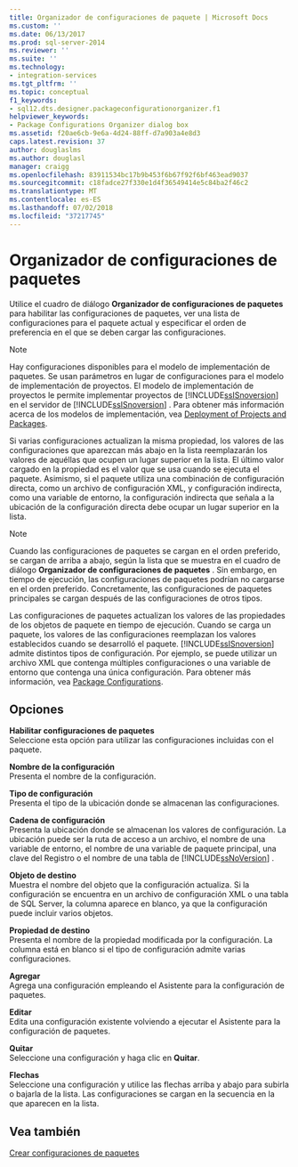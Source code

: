 ```yaml
---
title: Organizador de configuraciones de paquete | Microsoft Docs
ms.custom: ''
ms.date: 06/13/2017
ms.prod: sql-server-2014
ms.reviewer: ''
ms.suite: ''
ms.technology:
- integration-services
ms.tgt_pltfrm: ''
ms.topic: conceptual
f1_keywords:
- sql12.dts.designer.packageconfigurationorganizer.f1
helpviewer_keywords:
- Package Configurations Organizer dialog box
ms.assetid: f20ae6cb-9e6a-4d24-88ff-d7a903a4e8d3
caps.latest.revision: 37
author: douglaslms
ms.author: douglasl
manager: craigg
ms.openlocfilehash: 83911534bc17b9b453f6b67f92f6bf463ead9037
ms.sourcegitcommit: c18fadce27f330e1d4f36549414e5c84ba2f46c2
ms.translationtype: MT
ms.contentlocale: es-ES
ms.lasthandoff: 07/02/2018
ms.locfileid: "37217745"
---
```

# <a name="package-configurations-organizer"></a>Organizador de configuraciones de paquetes
  Utilice el cuadro de diálogo **Organizador de configuraciones de paquetes** para habilitar las configuraciones de paquetes, ver una lista de configuraciones para el paquete actual y especificar el orden de preferencia en el que se deben cargar las configuraciones.  
  
> [!NOTE]  
>  Hay configuraciones disponibles para el modelo de implementación de paquetes. Se usan parámetros en lugar de configuraciones para el modelo de implementación de proyectos. El modelo de implementación de proyectos le permite implementar proyectos de [!INCLUDE[ssISnoversion](../includes/ssisnoversion-md.md)] en el servidor de [!INCLUDE[ssISnoversion](../includes/ssisnoversion-md.md)] . Para obtener más información acerca de los modelos de implementación, vea [Deployment of Projects and Packages](packages/deploy-integration-services-ssis-projects-and-packages.md).  
  
 Si varias configuraciones actualizan la misma propiedad, los valores de las configuraciones que aparezcan más abajo en la lista reemplazarán los valores de aquéllas que ocupen un lugar superior en la lista. El último valor cargado en la propiedad es el valor que se usa cuando se ejecuta el paquete. Asimismo, si el paquete utiliza una combinación de configuración directa, como un archivo de configuración XML, y configuración indirecta, como una variable de entorno, la configuración indirecta que señala a la ubicación de la configuración directa debe ocupar un lugar superior en la lista.  
  
> [!NOTE]  
>  Cuando las configuraciones de paquetes se cargan en el orden preferido, se cargan de arriba a abajo, según la lista que se muestra en el cuadro de diálogo **Organizador de configuraciones de paquetes** . Sin embargo, en tiempo de ejecución, las configuraciones de paquetes podrían no cargarse en el orden preferido. Concretamente, las configuraciones de paquetes principales se cargan después de las configuraciones de otros tipos.  
  
 Las configuraciones de paquetes actualizan los valores de las propiedades de los objetos de paquete en tiempo de ejecución. Cuando se carga un paquete, los valores de las configuraciones reemplazan los valores establecidos cuando se desarrolló el paquete. [!INCLUDE[ssISnoversion](../includes/ssisnoversion-md.md)] admite distintos tipos de configuración. Por ejemplo, se puede utilizar un archivo XML que contenga múltiples configuraciones o una variable de entorno que contenga una única configuración. Para obtener más información, vea [Package Configurations](../../2014/integration-services/package-configurations.md).  
  
## <a name="options"></a>Opciones  
 **Habilitar configuraciones de paquetes**  
 Seleccione esta opción para utilizar las configuraciones incluidas con el paquete.  
  
 **Nombre de la configuración**  
 Presenta el nombre de la configuración.  
  
 **Tipo de configuración**  
 Presenta el tipo de la ubicación donde se almacenan las configuraciones.  
  
 **Cadena de configuración**  
 Presenta la ubicación donde se almacenan los valores de configuración. La ubicación puede ser la ruta de acceso a un archivo, el nombre de una variable de entorno, el nombre de una variable de paquete principal, una clave del Registro o el nombre de una tabla de [!INCLUDE[ssNoVersion](../includes/ssnoversion-md.md)] .  
  
 **Objeto de destino**  
 Muestra el nombre del objeto que la configuración actualiza. Si la configuración se encuentra en un archivo de configuración XML o una tabla de SQL Server, la columna aparece en blanco, ya que la configuración puede incluir varios objetos.  
  
 **Propiedad de destino**  
 Presenta el nombre de la propiedad modificada por la configuración. La columna está en blanco si el tipo de configuración admite varias configuraciones.  
  
 **Agregar**  
 Agrega una configuración empleando el Asistente para la configuración de paquetes.  
  
 **Editar**  
 Edita una configuración existente volviendo a ejecutar el Asistente para la configuración de paquetes.  
  
 **Quitar**  
 Seleccione una configuración y haga clic en **Quitar**.  
  
 **Flechas**  
 Seleccione una configuración y utilice las flechas arriba y abajo para subirla o bajarla de la lista. Las configuraciones se cargan en la secuencia en la que aparecen en la lista.  
  
## <a name="see-also"></a>Vea también  
 [Crear configuraciones de paquetes](../../2014/integration-services/create-package-configurations.md)  
  
  

